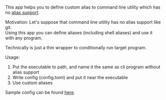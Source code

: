 This app helps you to define custom alias to command line utility which has no [alias support](https://git-scm.com/docs/git-config#Documentation/git-config.txt-alias).

Motivation: 
Let's suppose that command line utility has no alias support like git.  
Using this app you can define aliases (including shell aliases) and use it with any program.

Technically is just a thin wrapper to conditionally run target program.  

Usage:
1. Put the executable to path, and name it the same as cli program without alias support
2. Write config (config.toml) and put it near the executable
3. Use custom aliases

Sample config can be found [here](https://github.com/yantonov/aliases_experimental/raw/master/sample_config.toml).

